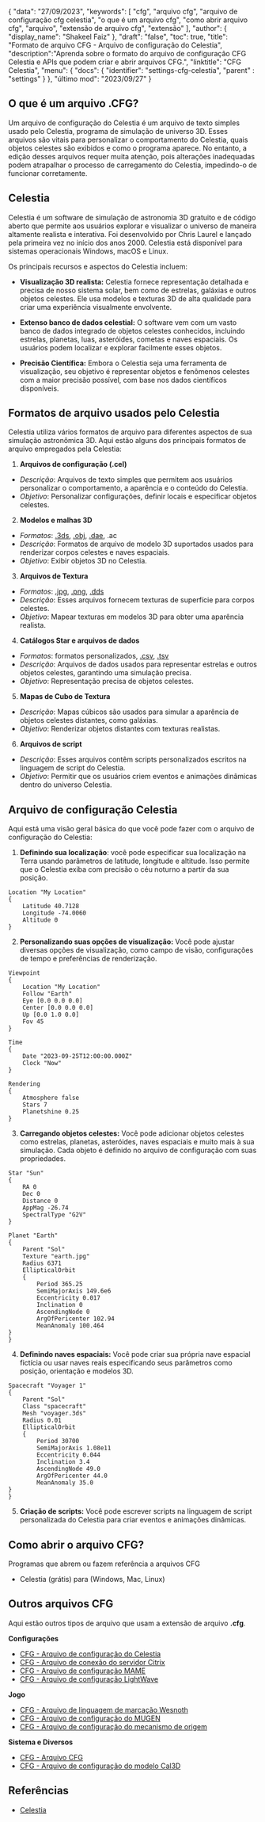 {
"data": "27/09/2023",
  "keywords": [
"cfg",
"arquivo cfg",
"arquivo de configuração cfg celestia",
"o que é um arquivo cfg",
"como abrir arquivo cfg",
"arquivo",
"extensão de arquivo cfg",
"extensão"
],
  "author": {
"display_name": "Shakeel Faiz"
},
"draft": "false",
"toc": true,
"title": "Formato de arquivo CFG - Arquivo de configuração do Celestia",
  "description":"Aprenda sobre o formato do arquivo de configuração CFG Celestia e APIs que podem criar e abrir arquivos CFG.",
"linktitle": "CFG Celestia",
  "menu": {
    "docs": {
      "identifier": "settings-cfg-celestia",
"parent" : "settings"
}
},
"último mod": "2023/09/27"
}

## O que é um arquivo .CFG?

Um arquivo de configuração do Celestia é um arquivo de texto simples usado pelo Celestia, programa de simulação de universo 3D. Esses arquivos são vitais para personalizar o comportamento do Celestia, quais objetos celestes são exibidos e como o programa aparece. No entanto, a edição desses arquivos requer muita atenção, pois alterações inadequadas podem atrapalhar o processo de carregamento do Celestia, impedindo-o de funcionar corretamente.

## Celestia

Celestia é um software de simulação de astronomia 3D gratuito e de código aberto que permite aos usuários explorar e visualizar o universo de maneira altamente realista e interativa. Foi desenvolvido por Chris Laurel e lançado pela primeira vez no início dos anos 2000. Celestia está disponível para sistemas operacionais Windows, macOS e Linux.

Os principais recursos e aspectos do Celestia incluem:

- **Visualização 3D realista:** Celestia fornece representação detalhada e precisa de nosso sistema solar, bem como de estrelas, galáxias e outros objetos celestes. Ele usa modelos e texturas 3D de alta qualidade para criar uma experiência visualmente envolvente.

- **Extenso banco de dados celestial:** O software vem com um vasto banco de dados integrado de objetos celestes conhecidos, incluindo estrelas, planetas, luas, asteróides, cometas e naves espaciais. Os usuários podem localizar e explorar facilmente esses objetos.

- **Precisão Científica:** Embora o Celestia seja uma ferramenta de visualização, seu objetivo é representar objetos e fenômenos celestes com a maior precisão possível, com base nos dados científicos disponíveis.

## Formatos de arquivo usados pelo Celestia

Celestia utiliza vários formatos de arquivo para diferentes aspectos de sua simulação astronômica 3D. Aqui estão alguns dos principais formatos de arquivo empregados pela Celestia:

1. **Arquivos de configuração (.cel)**
- *Descrição*: Arquivos de texto simples que permitem aos usuários personalizar o comportamento, a aparência e o conteúdo do Celestia.
- *Objetivo*: Personalizar configurações, definir locais e especificar objetos celestes.

2. **Modelos e malhas 3D**
- *Formatos*: [.3ds](/pt/3d/3ds/), [.obj](/pt/3d/obj/), [.dae](/pt/3d/dae/), .ac
- *Descrição*: Formatos de arquivo de modelo 3D suportados usados para renderizar corpos celestes e naves espaciais.
- *Objetivo*: Exibir objetos 3D no Celestia.

3. **Arquivos de Textura**
- *Formatos*: [.jpg](/pt/image/jpeg/), [.png](/pt/image/png/), [.dds](/pt/image/dds/)
- *Descrição*: Esses arquivos fornecem texturas de superfície para corpos celestes.
- *Objetivo*: Mapear texturas em modelos 3D para obter uma aparência realista.

4. **Catálogos Star e arquivos de dados**
- *Formatos*: formatos personalizados, [.csv](/pt/spreadsheet/csv/), [.tsv](/pt/spreadsheet/tsv/)
- *Descrição*: Arquivos de dados usados para representar estrelas e outros objetos celestes, garantindo uma simulação precisa.
- *Objetivo*: Representação precisa de objetos celestes.

5. **Mapas de Cubo de Textura**
- *Descrição*: Mapas cúbicos são usados para simular a aparência de objetos celestes distantes, como galáxias.
- *Objetivo*: Renderizar objetos distantes com texturas realistas.

6. **Arquivos de script**
- *Descrição*: Esses arquivos contêm scripts personalizados escritos na linguagem de script do Celestia.
- *Objetivo*: Permitir que os usuários criem eventos e animações dinâmicas dentro do universo Celestia.

## Arquivo de configuração Celestia

Aqui está uma visão geral básica do que você pode fazer com o arquivo de configuração do Celestia:

1. **Definindo sua localização**: você pode especificar sua localização na Terra usando parâmetros de latitude, longitude e altitude. Isso permite que o Celestia exiba com precisão o céu noturno a partir da sua posição.

```
Location "My Location"
{
    Latitude 40.7128
    Longitude -74.0060
    Altitude 0
}
```

2. **Personalizando suas opções de visualização:** Você pode ajustar diversas opções de visualização, como campo de visão, configurações de tempo e preferências de renderização.

```
Viewpoint
{
    Location "My Location"
    Follow "Earth"
    Eye [0.0 0.0 0.0]
    Center [0.0 0.0 0.0]
    Up [0.0 1.0 0.0]
    Fov 45
}

Time
{
    Date "2023-09-25T12:00:00.000Z"
    Clock "Now"
}

Rendering
{
    Atmosphere false
    Stars 7
    Planetshine 0.25
}

```

3. **Carregando objetos celestes:** Você pode adicionar objetos celestes como estrelas, planetas, asteróides, naves espaciais e muito mais à sua simulação. Cada objeto é definido no arquivo de configuração com suas propriedades.

```
Star "Sun"
{
    RA 0
    Dec 0
    Distance 0
    AppMag -26.74
    SpectralType "G2V"
}

Planet "Earth"
{
    Parent "Sol"
    Texture "earth.jpg"
    Radius 6371
    EllipticalOrbit
    {
        Period 365.25
        SemiMajorAxis 149.6e6
        Eccentricity 0.017
        Inclination 0
        AscendingNode 0
        ArgOfPericenter 102.94
        MeanAnomaly 100.464
}
}
```

4. **Definindo naves espaciais:** Você pode criar sua própria nave espacial fictícia ou usar naves reais especificando seus parâmetros como posição, orientação e modelos 3D.

```
Spacecraft "Voyager 1"
{
    Parent "Sol"
    Class "spacecraft"
    Mesh "voyager.3ds"
    Radius 0.01
    EllipticalOrbit
    {
        Period 30700
        SemiMajorAxis 1.08e11
        Eccentricity 0.044
        Inclination 3.4
        AscendingNode 49.0
        ArgOfPericenter 44.0
        MeanAnomaly 35.0
}
}
```

5. **Criação de scripts:** Você pode escrever scripts na linguagem de script personalizada do Celestia para criar eventos e animações dinâmicas.

## Como abrir o arquivo CFG?

Programas que abrem ou fazem referência a arquivos CFG

- Celestia (grátis) para (Windows, Mac, Linux)

## Outros arquivos CFG

Aqui estão outros tipos de arquivo que usam a extensão de arquivo **.cfg**.

**Configurações**
- [CFG - Arquivo de configuração do Celestia](/pt/settings/cfg-celestia/)
- [CFG - Arquivo de conexão do servidor Citrix](/pt/settings/cfg-citrix/)
- [CFG - Arquivo de configuração MAME](/pt/settings/cfg-mame/)
- [CFG - Arquivo de configuração LightWave](/pt/settings/cfg-lightwave/)

**Jogo**
- [CFG - Arquivo de linguagem de marcação Wesnoth](/pt/game/cfg-wesnoth/)
- [CFG - Arquivo de configuração do MUGEN](/pt/game/cfg-mugen/)
- [CFG - Arquivo de configuração do mecanismo de origem](/pt/game/cfg-sourceengine/)

**Sistema e Diversos**
- [CFG - Arquivo CFG](/pt/system/cfg/)
- [CFG - Arquivo de configuração do modelo Cal3D](/pt/misc/cfg-cal3d/)

## Referências
* [Celestia](https://en.wikipedia.org/wiki/Celestia)

